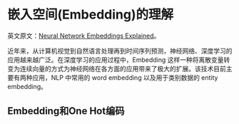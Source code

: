 # 嵌入空间(Embedding)的理解

英文原文：[Neural Network Embeddings Explained](https://towardsdatascience.com/neural-network-embeddings-explained-4d028e6f0526)。

近年来，从计算机视觉到自然语言处理再到时间序列预测，神经网络、深度学习的应用越来越广泛。在深度学习的应用过程中，Embedding 这样一种将离散变量转变为连续向量的方式为神经网络在各方面的应用带来了极大的扩展。该技术目前主要有两种应用，NLP 中常用的 word embedding 以及用于类别数据的 entity embedding。

## Embedding和One Hot编码


